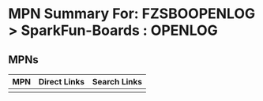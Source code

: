 



# MPN Summary For: FZSBOOPENLOG > SparkFun-Boards : OPENLOG

## MPNs
  

|MPN|Direct Links|Search Links|
| :--- | :--- | :--- |
||||
